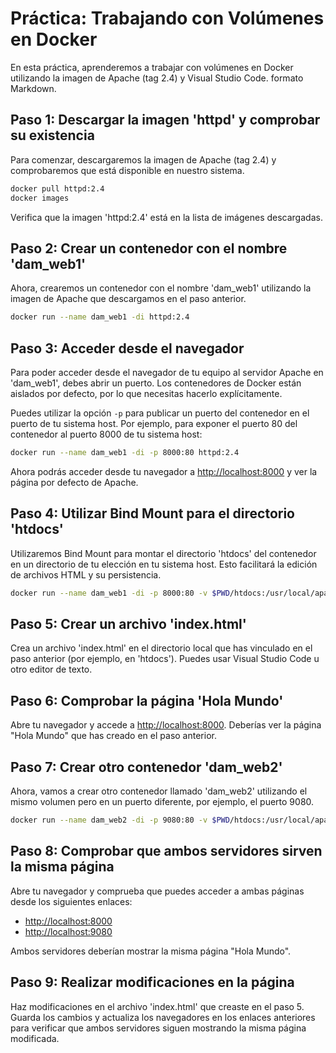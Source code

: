 # Práctica: Trabajando con Volúmenes en Docker

En esta práctica, aprenderemos a trabajar con volúmenes en Docker utilizando la imagen de Apache (tag 2.4) y Visual Studio Code. formato Markdown.

## Paso 1: Descargar la imagen 'httpd' y comprobar su existencia

Para comenzar, descargaremos la imagen de Apache (tag 2.4) y comprobaremos que está disponible en nuestro sistema.

```bash
docker pull httpd:2.4
docker images
```

Verifica que la imagen 'httpd:2.4' está en la lista de imágenes descargadas.

## Paso 2: Crear un contenedor con el nombre 'dam_web1'

Ahora, crearemos un contenedor con el nombre 'dam_web1' utilizando la imagen de Apache que descargamos en el paso anterior.

```bash
docker run --name dam_web1 -di httpd:2.4
```

## Paso 3: Acceder desde el navegador

Para poder acceder desde el navegador de tu equipo al servidor Apache en 'dam_web1', debes abrir un puerto. Los contenedores de Docker están aislados por defecto, por lo que necesitas hacerlo explícitamente.

Puedes utilizar la opción `-p` para publicar un puerto del contenedor en el puerto de tu sistema host. Por ejemplo, para exponer el puerto 80 del contenedor al puerto 8000 de tu sistema host:

```bash
docker run --name dam_web1 -di -p 8000:80 httpd:2.4
```

Ahora podrás acceder desde tu navegador a [http://localhost:8000](http://localhost:8000) y ver la página por defecto de Apache.

## Paso 4: Utilizar Bind Mount para el directorio 'htdocs'

Utilizaremos Bind Mount para montar el directorio 'htdocs' del contenedor en un directorio de tu elección en tu sistema host. Esto facilitará la edición de archivos HTML y su persistencia.

```bash
docker run --name dam_web1 -di -p 8000:80 -v $PWD/htdocs:/usr/local/apache2/htdocs/ httpd:2.4
```

## Paso 5: Crear un archivo 'index.html'

Crea un archivo 'index.html' en el directorio local que has vinculado en el paso anterior (por ejemplo, en 'htdocs'). Puedes usar Visual Studio Code u otro editor de texto.

## Paso 6: Comprobar la página 'Hola Mundo'

Abre tu navegador y accede a [http://localhost:8000](http://localhost:8000). Deberías ver la página "Hola Mundo" que has creado en el paso anterior.

## Paso 7: Crear otro contenedor 'dam_web2'

Ahora, vamos a crear otro contenedor llamado 'dam_web2' utilizando el mismo volumen pero en un puerto diferente, por ejemplo, el puerto 9080.

```bash
docker run --name dam_web2 -di -p 9080:80 -v $PWD/htdocs:/usr/local/apache2/htdocs/ httpd:2.4
```

## Paso 8: Comprobar que ambos servidores sirven la misma página

Abre tu navegador y comprueba que puedes acceder a ambas páginas desde los siguientes enlaces:

- [http://localhost:8000](http://localhost:8000)
- [http://localhost:9080](http://localhost:9080)

Ambos servidores deberían mostrar la misma página "Hola Mundo".

## Paso 9: Realizar modificaciones en la página

Haz modificaciones en el archivo 'index.html' que creaste en el paso 5. Guarda los cambios y actualiza los navegadores en los enlaces anteriores para verificar que ambos servidores siguen mostrando la misma página modificada.

